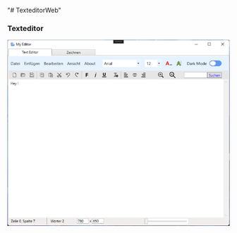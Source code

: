 "# TexteditorWeb" 


### Texteditor
![login image](https://github.com/Khaledkalo/Texteditor/blob/master/Dokumentation/README%20Image/Texteditor.png)
